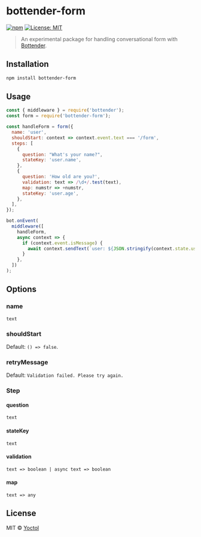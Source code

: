 # bottender-form

[![npm](https://img.shields.io/npm/v/bottender-form.svg?style=flat-square)](https://www.npmjs.com/package/bottender-form)
[![License: MIT](https://img.shields.io/badge/License-MIT-blue.svg)](https://opensource.org/licenses/MIT)

> An experimental package for handling conversational form with [Bottender](https://github.com/Yoctol/bottender).

## Installation

```sh
npm install bottender-form
```

## Usage

```js
const { middleware } = require('bottender');
const form = require('bottender-form');

const handleForm = form({
  name: 'user',
  shouldStart: context => context.event.text === '/form',
  steps: [
    {
      question: "What's your name?",
      stateKey: 'user.name',
    },
    {
      question: 'How old are you?',
      validation: text => /\d+/.test(text),
      map: numstr => +numstr,
      stateKey: 'user.age',
    },
  ],
});

bot.onEvent(
  middleware([
    handleForm,
    async context => {
      if (context.event.isMessage) {
        await context.sendText(`user: ${JSON.stringify(context.state.user)}`);
      }
    },
  ])
);
```

## Options

### name

`text`

### shouldStart

Default: `() => false`.

### retryMessage

Default: `Validation failed. Please try again.`

### Step

#### question

`text`

#### stateKey

`text`

#### validation

`text => boolean | async text => boolean`

#### map

`text => any`

## License

MIT © [Yoctol](https://github.com/bottenderjs/bottender-form)
